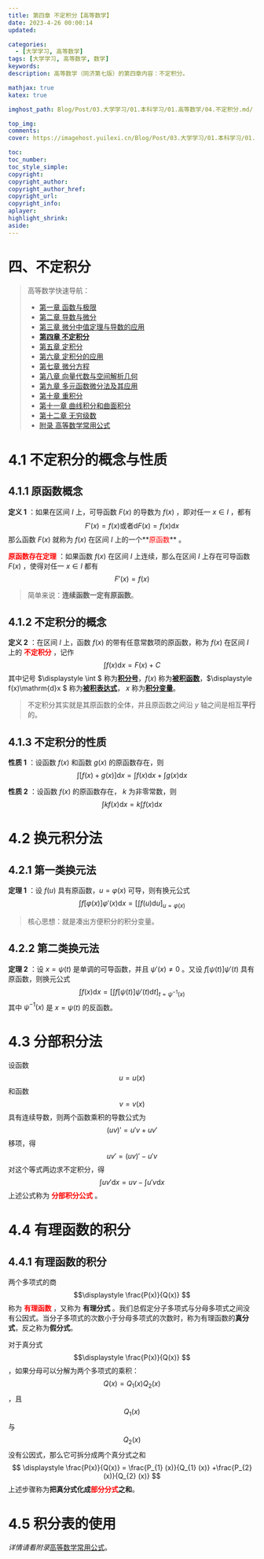 ```yaml
---
title: 第四章 不定积分【高等数学】
date: 2023-4-26 00:00:14
updated:

categories:
  - [大学学习, 高等数学]
tags: [大学学习, 高等数学, 数学]
keywords:
description: 高等数学（同济第七版）的第四章内容：不定积分。

mathjax: true
katex: true

imghost_path: Blog/Post/03.大学学习/01.本科学习/01.高等数学/04.不定积分.md/

top_img:
comments:
cover: https://imagehost.yuilexi.cn/Blog/Post/03.大学学习/01.本科学习/01.高等数学/高等数学封面.png

toc:
toc_number:
toc_style_simple:
copyright:
copyright_author:
copyright_author_href:
copyright_url:
copyright_info:
aplayer:
highlight_shrink:
aside:
---
```


# 四、不定积分

> 高等数学快速导航：
>
> - [第一章 函数与极限](./01.函数与极限)
> - [第二章 导数与微分](./02.导数与微分)
> - [第三章 微分中值定理与导数的应用](./03.微分中值定理与导数的应用)
> - **[第四章 不定积分](./04.不定积分)**
> - [第五章 定积分](./05.定积分)
> - [第六章 定积分的应用](./06.定积分的应用)
> - [第七章 微分方程](./07.微分方程)
> - [第八章 向量代数与空间解析几何](./08.向量代数与空间解析几何)
> - [第九章 多元函数微分法及其应用](./09.多元函数微分法及其应用)
> - [第十章 重积分](./10.重积分)
> - [第十一章 曲线积分和曲面积分](./11.曲线积分和曲面积分)
> - [第十二章 无穷级数](./12.无穷级数)
> - [附录 高等数学常用公式](./13.高等数学常用公式)

# 4.1 不定积分的概念与性质

## 4.1.1 原函数概念

**定义 1** ：如果在区间 $I$ 上，可导函数 $F(x)$ 的导数为 $f(x)$ ，即对任一 $\displaystyle x\in I$ ，都有
$$
\displaystyle {F}' (x) =f(x)\text{或者} \mathrm{d}F(x)=f(x)\mathrm{d}x
$$
那么函数 $F(x)$ 就称为 $f(x)$ 在区间 $I$ 上的一个**<font color='red'>原函数</font>** 。



 **<font color='red'>原函数存在定理</font>** ：如果函数 $f(x)$ 在区间 $I$ 上连续，那么在区间 $I$ 上存在可导函数 $F(x)$ ，使得对任一 $\displaystyle x\in I$ 都有
$$
\displaystyle {F}' (x) =f(x)
$$

> 简单来说：**连续函数一定有原函数**。
>



## 4.1.2 不定积分的概念

**定义 2** ：在区间 $I$ 上，函数 $f(x)$ 的带有任意常数项的原函数，称为 $f(x)$ 在区间 $I$ 上的 **<font color='red'>**不定积分**</font>** ，记作
$$
 \displaystyle \int f(x)\mathrm{d}x=F(x) +C
$$
其中记号 $\displaystyle \int $ 称为<u>**积分号**</u>，$\displaystyle f(x)$ 称为<u>**被积函数**</u>，$\displaystyle f(x)\mathrm{d}x $ 称为<u>**被积表达式**</u>， $x$ 称为<u>**积分变量**</u>。

> 不定积分其实就是其原函数的全体，并且原函数之间沿 $y$ 轴之间是相互**平行**的。

## 4.1.3 不定积分的性质

**性质 1** ：设函数 $\displaystyle f(x)$ 和函数 $\displaystyle g(x)$ 的原函数存在，则
$$
\displaystyle \int \left [ f(x)+g(x) \right ]\mathrm{d}x =\int f(x)\mathrm{d}x+\int g(x)\mathrm{d}x
$$

**性质 2** ：设函数  $\displaystyle f(x)$ 的原函数存在， $k$ 为非零常数，则
$$
\displaystyle \int kf(x)\mathrm{d}x  = k\int f(x)\mathrm{d}x
$$



# 4.2 换元积分法

## 4.2.1 第一类换元法

**定理 1** ：设 $\displaystyle f(u)$ 具有原函数，$\displaystyle u = \varphi (x)$ 可导，则有换元公式
$$
\displaystyle \int f \left [ \varphi (x) \right ] {\varphi }'  (x) \mathrm{d}x  = \left [ \int f(u)\mathrm{d}u  \right ]_{u = \varphi (x)}
$$

> 核心思想：就是凑出方便积分的积分变量。
>



## 4.2.2 第二类换元法

**定理 2** ：设 $\displaystyle x = \psi (t)$ 是单调的可导函数，并且 $\displaystyle {\psi}'  (x)\ne 0$ 。又设 $\displaystyle f\left [ \psi (t) \right ] {\psi }' (t)$ 具有原函数，则换元公式
$$
\displaystyle \int f(x)\mathrm{d}x  =\left [  \int f\left [ \psi (t) \right ] {\psi }' (t)\mathrm{d}t  \right ]_{t = \psi ^{-1}(x) }  
$$
其中 $\psi ^{-1}(x)$ 是 $\displaystyle x = \psi(t)$ 的反函数。



# 4.3 分部积分法

设函数 $$\displaystyle u = u(x)$$ 和函数 $$\displaystyle v = v(x)$$ 具有连续导数，则两个函数乘积的导数公式为
$$
\displaystyle {(uv)}'  = {u}' v+u{v}'
$$
移项，得
$$
\displaystyle u{v}' ={(uv)}' -{u}' v
$$
对这个等式两边求不定积分，得
$$
\displaystyle \int u{v}'\mathrm{d}x  =uv  -\int {u}' v\mathrm{d}x
$$
上述公式称为 **<font color='red'>分部积分公式</font>** 。

# 4.4 有理函数的积分

## 4.4.1 有理函数的积分

两个多项式的商 $$\displaystyle \frac{P(x)}{Q(x)} $$ 称为 **<font color='red'>有理函数</font>** ，又称为 **有理分式** 。我们总假定分子多项式与分母多项式之间没有公因式。当分子多项式的次数小于分母多项式的次数时，称为有理函数的**真分式**，反之称为**假分式**。

对于真分式  $$\displaystyle \frac{P(x)}{Q(x)} $$ ，如果分母可以分解为两个多项式的乘积：$$\displaystyle Q(x) = Q_{1} (x)Q_{2} (x)$$ ，且 $$\displaystyle Q_{1} (x)$$ 与 $$\displaystyle Q_{2} (x)$$ 没有公因式，那么它可拆分成两个真分式之和
$$
\displaystyle \frac{P(x)}{Q(x)}  = \frac{P_{1} (x)}{Q_{1} (x)} +\frac{P_{2} (x)}{Q_{2} (x)} 
$$
上述步骤称为**把真分式化成<font color='red'>部分分式</font>之和**。

# 4.5 积分表的使用

*详情请看附录*[高等数学常用公式](./13.高等数学常用公式)。